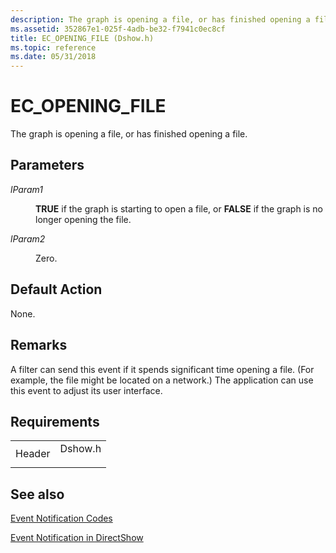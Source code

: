 ```yaml
---
description: The graph is opening a file, or has finished opening a file.
ms.assetid: 352867e1-025f-4adb-be32-f7941c0ec8cf
title: EC_OPENING_FILE (Dshow.h)
ms.topic: reference
ms.date: 05/31/2018
---
```


# EC\_OPENING\_FILE

The graph is opening a file, or has finished opening a file.

## Parameters

<dl> <dt>

<span id="lParam1"></span><span id="lparam1"></span><span id="LPARAM1"></span>*lParam1*
</dt> <dd>

**TRUE** if the graph is starting to open a file, or **FALSE** if the graph is no longer opening the file.

</dd> <dt>

<span id="lParam2"></span><span id="lparam2"></span><span id="LPARAM2"></span>*lParam2*
</dt> <dd>

Zero.

</dd> </dl>

## Default Action

None.

## Remarks

A filter can send this event if it spends significant time opening a file. (For example, the file might be located on a network.) The application can use this event to adjust its user interface.

## Requirements



|                   |                                                                                    |
|-------------------|------------------------------------------------------------------------------------|
| Header<br/> | <dl> <dt>Dshow.h</dt> </dl> |



## See also

<dl> <dt>

[Event Notification Codes](event-notification-codes.md)
</dt> <dt>

[Event Notification in DirectShow](event-notification-in-directshow.md)
</dt> </dl>

 

 




